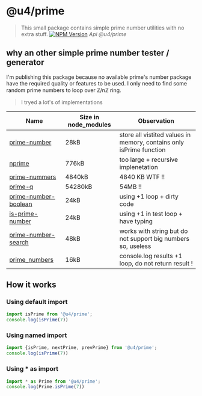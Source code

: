 # @u4/prime

> This small package contains simple prime number utilities with no extra stuff. [![NPM Version](https://img.shields.io/npm/v/@u4/prime.svg?style=flat)](https://www.npmjs.org/package/@u4/prime) *Api @u4/prime*

## why an other simple prime number tester / generator

I'm publishing this package because no available prime's number package have the required quality or features to be used.
I only need to find some random prime numbers to loop over ℤ/nℤ ring.

> I tryed a lot's of implementations

| Name                                                       |  Size in node_modules | Observation                                                         |
|------------------------------------------------------------|-----------------------|---------------------------------------------------------------------|
| [prime-number](https://www.npmjs.com/package/prime-number) |     28kB              | store all vistited values in memory, contains only isPrime function |
| [nprime](https://www.npmjs.com/package/nprime)             |    776kB              | too large + recursive implenetation                                 |
| [prime-nummers](https://www.npmjs.com/package/prime-nummers)|   4840kB             | 4840 KB WTF !!                                    |
| [prime-q](https://www.npmjs.com/package/prime-q)           |    54280kB            | 54MB !!                                           |
| [prime-number-boolean](https://www.npmjs.com/package/prime-number-boolean) | 24kB  | using +1 loop + dirty code                        |
| [is-prime-number](https://www.npmjs.com/package/is-prime-number) |    24kB         | using +1 in test loop + have typing               |
| [prime-number-search](https://www.npmjs.com/package/prime-number-search) |    48kB | works with string but do not support big numbers so, useless |
| [prime_numbers](https://www.npmjs.com/package/prime_numbers) |          16kB       | console.log results +1 loop, do not return result !        |

## How it works

### Using default import

```typescript
import isPrime from '@u4/prime';
console.log(isPrime(7))
```

### Using named import

```typescript
import {isPrime, nextPrime, prevPrime} from '@u4/prime';
console.log(isPrime(7))
```

### Using * as import

```typescript
import * as Prime from '@u4/prime';
console.log(Prime.isPrime(7))
```
